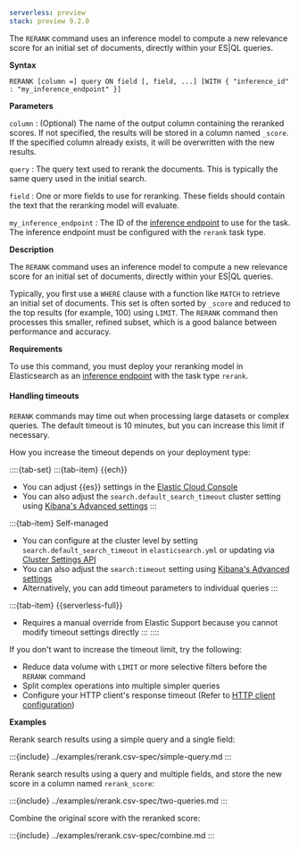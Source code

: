 
```yaml {applies_to}
serverless: preview
stack: preview 9.2.0
```

The `RERANK` command uses an inference model to compute a new relevance score
for an initial set of documents, directly within your ES|QL queries.

**Syntax**

```esql
RERANK [column =] query ON field [, field, ...] [WITH { "inference_id" : "my_inference_endpoint" }]
```

**Parameters**

`column`
:   (Optional) The name of the output column containing the reranked scores.
If not specified, the results will be stored in a column named `_score`.
If the specified column already exists, it will be overwritten with the new
results.

`query`
:   The query text used to rerank the documents. This is typically the same
query used in the initial search.

`field`
:   One or more fields to use for reranking. These fields should contain the
text that the reranking model will evaluate.

`my_inference_endpoint`
:   The ID of
the [inference endpoint](docs-content://explore-analyze/elastic-inference/inference-api.md)
to use for the task.
The inference endpoint must be configured with the `rerank` task type.

**Description**

The `RERANK` command uses an inference model to compute a new relevance score
for an initial set of documents, directly within your ES|QL queries.

Typically, you first use a `WHERE` clause with a function like `MATCH` to
retrieve an initial set of documents. This set is often sorted by `_score` and
reduced to the top results (for example, 100) using `LIMIT`. The `RERANK`
command then processes this smaller, refined subset, which is a good balance
between performance and accuracy.

**Requirements**

To use this command, you must deploy your reranking model in Elasticsearch as
an [inference endpoint](https://www.elastic.co/docs/api/doc/elasticsearch/operation/operation-inference-put)
with the
task type `rerank`.

#### Handling timeouts

`RERANK` commands may time out when processing large datasets or complex
queries. The default timeout is 10 minutes, but you can increase this limit if
necessary.

How you increase the timeout depends on your deployment type:

::::{tab-set}
:::{tab-item} {{ech}}

* You can adjust {{es}} settings in
  the [Elastic Cloud Console](docs-content://deploy-manage/deploy/elastic-cloud/edit-stack-settings.md)
* You can also adjust the `search.default_search_timeout` cluster setting
  using [Kibana's Advanced settings](kibana://reference/advanced-settings.md#kibana-search-settings)
  :::

:::{tab-item} Self-managed

* You can configure at the cluster level by setting
  `search.default_search_timeout` in `elasticsearch.yml` or updating
  via [Cluster Settings API](https://www.elastic.co/docs/api/doc/elasticsearch/operation/operation-cluster-put-settings)
* You can also adjust the `search:timeout` setting
  using [Kibana's Advanced settings](kibana://reference/advanced-settings.md#kibana-search-settings)
* Alternatively, you can add timeout parameters to individual queries
  :::

:::{tab-item} {{serverless-full}}

* Requires a manual override from Elastic Support because you cannot modify
  timeout settings directly
  :::
  ::::

If you don't want to increase the timeout limit, try the following:

* Reduce data volume with `LIMIT` or more selective filters before the `RERANK`
  command
* Split complex operations into multiple simpler queries
* Configure your HTTP client's response timeout (Refer
  to [HTTP client configuration](/reference/elasticsearch/configuration-reference/networking-settings.md#_http_client_configuration))

**Examples**

Rerank search results using a simple query and a single field:


:::{include} ../examples/rerank.csv-spec/simple-query.md
:::

Rerank search results using a query and multiple fields, and store the new score
in a column named `rerank_score`:

:::{include} ../examples/rerank.csv-spec/two-queries.md
:::

Combine the original score with the reranked score:

:::{include} ../examples/rerank.csv-spec/combine.md
:::
